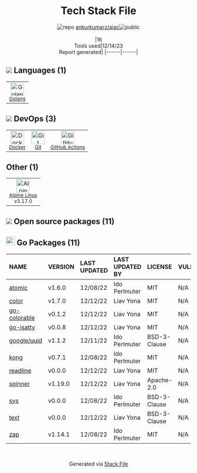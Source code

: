 <!--
&lt;--- Readme.md Snippet without images Start ---&gt;
## Tech Stack
ankurkumarz/aiac is built on the following main stack:

- [Golang](http://golang.org/) – Languages
- [Alpine Linux](https://www.alpinelinux.org/) – Operating Systems
- [GitHub Actions](https://github.com/features/actions) – Continuous Integration
- [Docker](https://www.docker.com/) – Virtual Machine Platforms & Containers

Full tech stack [here](/techstack.md)

&lt;--- Readme.md Snippet without images End ---&gt;

&lt;--- Readme.md Snippet with images Start ---&gt;
## Tech Stack
ankurkumarz/aiac is built on the following main stack:

- <img width='25' height='25' src='https://img.stackshare.io/service/1005/O6AczwfV_400x400.png' alt='Golang'/> [Golang](http://golang.org/) – Languages
- <img width='25' height='25' src='https://img.stackshare.io/service/6429/alpine_linux.png' alt='Alpine Linux'/> [Alpine Linux](https://www.alpinelinux.org/) – Operating Systems
- <img width='25' height='25' src='https://img.stackshare.io/service/11563/actions.png' alt='GitHub Actions'/> [GitHub Actions](https://github.com/features/actions) – Continuous Integration
- <img width='25' height='25' src='https://img.stackshare.io/service/586/n4u37v9t_400x400.png' alt='Docker'/> [Docker](https://www.docker.com/) – Virtual Machine Platforms & Containers

Full tech stack [here](/techstack.md)

&lt;--- Readme.md Snippet with images End ---&gt;
-->
<div align="center">

# Tech Stack File
![](https://img.stackshare.io/repo.svg "repo") [ankurkumarz/aiac](https://github.com/ankurkumarz/aiac)![](https://img.stackshare.io/public_badge.svg "public")
<br/><br/>
|16<br/>Tools used|12/14/23 <br/>Report generated|
|------|------|
</div>

## <img src='https://img.stackshare.io/languages.svg'/> Languages (1)
<table><tr>
  <td align='center'>
  <img width='36' height='36' src='https://img.stackshare.io/service/1005/O6AczwfV_400x400.png' alt='Golang'>
  <br>
  <sub><a href="http://golang.org/">Golang</a></sub>
  <br>
  <sub></sub>
</td>

</tr>
</table>

## <img src='https://img.stackshare.io/devops.svg'/> DevOps (3)
<table><tr>
  <td align='center'>
  <img width='36' height='36' src='https://img.stackshare.io/service/586/n4u37v9t_400x400.png' alt='Docker'>
  <br>
  <sub><a href="https://www.docker.com/">Docker</a></sub>
  <br>
  <sub></sub>
</td>

<td align='center'>
  <img width='36' height='36' src='https://img.stackshare.io/service/1046/git.png' alt='Git'>
  <br>
  <sub><a href="http://git-scm.com/">Git</a></sub>
  <br>
  <sub></sub>
</td>

<td align='center'>
  <img width='36' height='36' src='https://img.stackshare.io/service/11563/actions.png' alt='GitHub Actions'>
  <br>
  <sub><a href="https://github.com/features/actions">GitHub Actions</a></sub>
  <br>
  <sub></sub>
</td>

</tr>
</table>

## Other (1)
<table><tr>
  <td align='center'>
  <img width='36' height='36' src='https://img.stackshare.io/service/6429/alpine_linux.png' alt='Alpine Linux'>
  <br>
  <sub><a href="https://www.alpinelinux.org/">Alpine Linux</a></sub>
  <br>
  <sub>v3.17.0</sub>
</td>

</tr>
</table>


## <img src='https://img.stackshare.io/group.svg' /> Open source packages (11)</h2>

## <img width='24' height='24' src='https://img.stackshare.io/service/21112/default_1346bbda8fe03e4dce5601323a3ca47a10c1ae36.png'/> Go Packages (11)

|NAME|VERSION|LAST UPDATED|LAST UPDATED BY|LICENSE|VULNERABILITIES|
|:------|:------|:------|:------|:------|:------|
|[atomic](https://pkg.go.dev/go.uber.org/atomic)|v1.6.0|12/08/22|Ido Perlmuter |MIT|N/A|
|[color](https://pkg.go.dev/github.com/fatih/color)|v1.7.0|12/12/22|Liav Yona |MIT|N/A|
|[go-colorable](https://pkg.go.dev/github.com/mattn/go-colorable)|v0.1.2|12/12/22|Liav Yona |MIT|N/A|
|[go-isatty](https://pkg.go.dev/github.com/mattn/go-isatty)|v0.0.8|12/12/22|Liav Yona |MIT|N/A|
|[google/uuid](https://pkg.go.dev/github.com/google/uuid)|v1.1.2|12/11/22|Ido Perlmuter |BSD-3-Clause|N/A|
|[kong](https://pkg.go.dev/github.com/alecthomas/kong)|v0.7.1|12/08/22|Ido Perlmuter |MIT|N/A|
|[readline](https://pkg.go.dev/github.com/chzyer/readline)|v0.0.0|12/12/22|Liav Yona |MIT|N/A|
|[spinner](https://pkg.go.dev/github.com/briandowns/spinner)|v1.19.0|12/12/22|Liav Yona |Apache-2.0|N/A|
|[sys](https://pkg.go.dev/golang.org/x/sys)|v0.0.0|12/08/22|Ido Perlmuter |BSD-3-Clause|N/A|
|[text](https://pkg.go.dev/golang.org/x/text)|v0.0.0|12/12/22|Liav Yona |BSD-3-Clause|N/A|
|[zap](https://pkg.go.dev/go.uber.org/zap)|v1.14.1|12/08/22|Ido Perlmuter |MIT|N/A|

<br/>
<div align='center'>

Generated via [Stack File](https://github.com/marketplace/stack-file)
